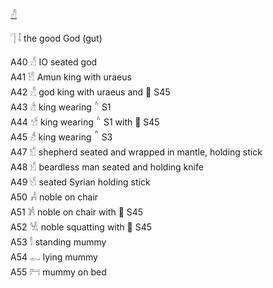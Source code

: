 [𓀯](𓀯)  

𓊹 𓄤		the good God (gut)

A40	𓀭	IO		seated god  
A41	𓀮	Amun		king with uraeus  
A42	𓀯	god		king with uraeus and  S45  
A43	𓀲			king wearing  S1  
A44	𓀴			king wearing  S1 with  S45  
A45	𓀵			king wearing  S3  
A47	𓀸			shepherd seated and wrapped in mantle, holding stick  
A48	𓀹			beardless man seated and holding knife  
A49	𓀺			seated Syrian holding stick  
A50	𓀻			noble on chair  
A51	𓀼			noble on chair with  S45  
A52	𓀽			noble squatting with  S45  
A53	𓀾			standing mummy  
A54	𓀿			lying mummy  
A55	𓁀			mummy on bed  
